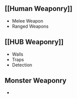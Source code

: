 ## [[Human Weaponry]]
- Melee Weapon
- Ranged Weapons

## [[HUB Weaponry]]
- Walls
- Traps
- Detection

## Monster Weaponry
- 